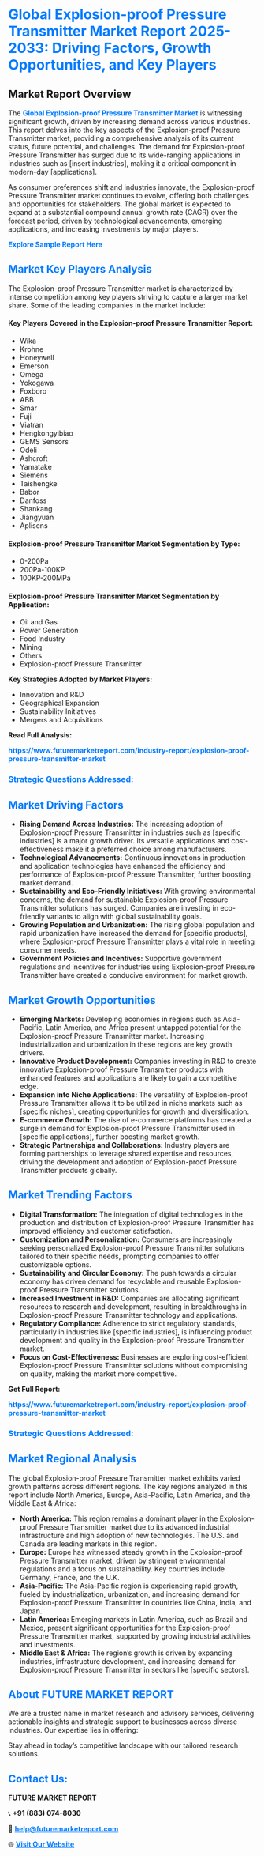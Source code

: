 <h1 style="color: #007BFF;">Global Explosion-proof Pressure Transmitter Market Report 2025-2033: Driving Factors, Growth Opportunities, and Key Players</h1>

<section id="overview">
<h2>Market Report Overview</h2>
<p>The <a href="https://www.futuremarketreport.com/industry-report/explosion-proof-pressure-transmitter-market" style="color: #007BFF; text-decoration: none;"><strong>Global Explosion-proof Pressure Transmitter Market</strong></a> is witnessing significant growth, driven by increasing demand across various industries. This report delves into the key aspects of the Explosion-proof Pressure Transmitter market, providing a comprehensive analysis of its current status, future potential, and challenges. The demand for Explosion-proof Pressure Transmitter has surged due to its wide-ranging applications in industries such as [insert industries], making it a critical component in modern-day [applications].</p>
<p>As consumer preferences shift and industries innovate, the Explosion-proof Pressure Transmitter market continues to evolve, offering both challenges and opportunities for stakeholders. The global market is expected to expand at a substantial compound annual growth rate (CAGR) over the forecast period, driven by technological advancements, emerging applications, and increasing investments by major players.</p>
</section>

<section id="overview">
<p><a href="https://www.futuremarketreport.com/request-sample/reportId=127750" style="color: #007BFF; text-decoration: none;"><strong>Explore Sample Report Here</strong></a></p>
</section>

<section id="key-players">
<h2 style="color: #007BFF;">Market Key Players Analysis</h2>
<p>The Explosion-proof Pressure Transmitter market is characterized by intense competition among key players striving to capture a larger market share. Some of the leading companies in the market include:</p>
<h4>Key Players Covered in the Explosion-proof Pressure Transmitter Report:</h4>
<ul><li>Wika</li><li>Krohne</li><li>Honeywell</li><li>Emerson</li><li>Omega</li><li>Yokogawa</li><li>Foxboro</li><li>ABB</li><li>Smar</li><li>Fuji</li><li>Viatran</li><li>Hengkongyibiao</li><li>GEMS Sensors</li><li>Odeli</li><li>Ashcroft</li><li>Yamatake</li><li>Siemens</li><li>Taishengke</li><li>Babor</li><li>Danfoss</li><li>Shankang</li><li>Jiangyuan</li><li>Aplisens</li></ul>
<h4>Explosion-proof Pressure Transmitter Market Segmentation by Type:</h4>
<ul><li>0-200Pa</li><li>200Pa-100KP</li><li>100KP-200MPa</li></ul>

<h4>Explosion-proof Pressure Transmitter Market Segmentation by Application:</h4>
<ul><li>Oil and Gas</li><li>Power Generation</li><li>Food Industry</li><li>Mining</li><li>Others</li><li>Explosion-proof Pressure Transmitter</li></ul>
<p><strong>Key Strategies Adopted by Market Players:</strong></p>
<ul>
<li>Innovation and R&D</li>
<li>Geographical Expansion</li>
<li>Sustainability Initiatives</li>
<li>Mergers and Acquisitions</li>
</ul>
</section>

<section>
<p><strong>Read Full Analysis: </strong></p><a href="https://www.futuremarketreport.com/industry-report/explosion-proof-pressure-transmitter-market" style="color: #007BFF; text-decoration: none;"><strong>https://www.futuremarketreport.com/industry-report/explosion-proof-pressure-transmitter-market</strong></a>
<h3 style="color: #007BFF;">Strategic Questions Addressed:</h3>
</section>

<section id="driving-factors">
<h2 style="color: #007BFF;">Market Driving Factors</h2>
<ul>
<li><strong>Rising Demand Across Industries:</strong> The increasing adoption of Explosion-proof Pressure Transmitter in industries such as [specific industries] is a major growth driver. Its versatile applications and cost-effectiveness make it a preferred choice among manufacturers.</li>
<li><strong>Technological Advancements:</strong> Continuous innovations in production and application technologies have enhanced the efficiency and performance of Explosion-proof Pressure Transmitter, further boosting market demand.</li>
<li><strong>Sustainability and Eco-Friendly Initiatives:</strong> With growing environmental concerns, the demand for sustainable Explosion-proof Pressure Transmitter solutions has surged. Companies are investing in eco-friendly variants to align with global sustainability goals.</li>
<li><strong>Growing Population and Urbanization:</strong> The rising global population and rapid urbanization have increased the demand for [specific products], where Explosion-proof Pressure Transmitter plays a vital role in meeting consumer needs.</li>
<li><strong>Government Policies and Incentives:</strong> Supportive government regulations and incentives for industries using Explosion-proof Pressure Transmitter have created a conducive environment for market growth.</li>
</ul>
</section>

<section id="growth-opportunities">
<h2 style="color: #007BFF;">Market Growth Opportunities</h2>
<ul>
<li><strong>Emerging Markets:</strong> Developing economies in regions such as Asia-Pacific, Latin America, and Africa present untapped potential for the Explosion-proof Pressure Transmitter market. Increasing industrialization and urbanization in these regions are key growth drivers.</li>
<li><strong>Innovative Product Development:</strong> Companies investing in R&D to create innovative Explosion-proof Pressure Transmitter products with enhanced features and applications are likely to gain a competitive edge.</li>
<li><strong>Expansion into Niche Applications:</strong> The versatility of Explosion-proof Pressure Transmitter allows it to be utilized in niche markets such as [specific niches], creating opportunities for growth and diversification.</li>
<li><strong>E-commerce Growth:</strong> The rise of e-commerce platforms has created a surge in demand for Explosion-proof Pressure Transmitter used in [specific applications], further boosting market growth.</li>
<li><strong>Strategic Partnerships and Collaborations:</strong> Industry players are forming partnerships to leverage shared expertise and resources, driving the development and adoption of Explosion-proof Pressure Transmitter products globally.</li>
</ul>
</section>

<section id="trending-factors">
<h2 style="color: #007BFF;">Market Trending Factors</h2>
<ul>
<li><strong>Digital Transformation:</strong> The integration of digital technologies in the production and distribution of Explosion-proof Pressure Transmitter has improved efficiency and customer satisfaction.</li>
<li><strong>Customization and Personalization:</strong> Consumers are increasingly seeking personalized Explosion-proof Pressure Transmitter solutions tailored to their specific needs, prompting companies to offer customizable options.</li>
<li><strong>Sustainability and Circular Economy:</strong> The push towards a circular economy has driven demand for recyclable and reusable Explosion-proof Pressure Transmitter solutions.</li>
<li><strong>Increased Investment in R&D:</strong> Companies are allocating significant resources to research and development, resulting in breakthroughs in Explosion-proof Pressure Transmitter technology and applications.</li>
<li><strong>Regulatory Compliance:</strong> Adherence to strict regulatory standards, particularly in industries like [specific industries], is influencing product development and quality in the Explosion-proof Pressure Transmitter market.</li>
<li><strong>Focus on Cost-Effectiveness:</strong> Businesses are exploring cost-efficient Explosion-proof Pressure Transmitter solutions without compromising on quality, making the market more competitive.</li>
</ul>
</section>

<section>
<p><strong>Get Full Report: </strong></p><a href="https://www.futuremarketreport.com/industry-report/explosion-proof-pressure-transmitter-market" style="color: #007BFF; text-decoration: none;"><strong>https://www.futuremarketreport.com/industry-report/explosion-proof-pressure-transmitter-market</strong></a>
<h3 style="color: #007BFF;">Strategic Questions Addressed:</h3>
</section>


<section id="regional-analysis">
<h2 style="color: #007BFF;">Market Regional Analysis</h2>
<p>The global Explosion-proof Pressure Transmitter market exhibits varied growth patterns across different regions. The key regions analyzed in this report include North America, Europe, Asia-Pacific, Latin America, and the Middle East & Africa:</p>
<ul>
<li><strong>North America:</strong> This region remains a dominant player in the Explosion-proof Pressure Transmitter market due to its advanced industrial infrastructure and high adoption of new technologies. The U.S. and Canada are leading markets in this region.</li>
<li><strong>Europe:</strong> Europe has witnessed steady growth in the Explosion-proof Pressure Transmitter market, driven by stringent environmental regulations and a focus on sustainability. Key countries include Germany, France, and the U.K.</li>
<li><strong>Asia-Pacific:</strong> The Asia-Pacific region is experiencing rapid growth, fueled by industrialization, urbanization, and increasing demand for Explosion-proof Pressure Transmitter in countries like China, India, and Japan.</li>
<li><strong>Latin America:</strong> Emerging markets in Latin America, such as Brazil and Mexico, present significant opportunities for the Explosion-proof Pressure Transmitter market, supported by growing industrial activities and investments.</li>
<li><strong>Middle East & Africa:</strong> The region’s growth is driven by expanding industries, infrastructure development, and increasing demand for Explosion-proof Pressure Transmitter in sectors like [specific sectors].</li>
</ul>
</section>

<footer>
<h2 style="color: #007BFF;">About FUTURE MARKET REPORT</h2>
<p>We are a trusted name in market research and advisory services, delivering actionable insights and strategic support to businesses across diverse industries. Our expertise lies in offering:</p>

<p>Stay ahead in today’s competitive landscape with our tailored research solutions.</p>

<h2 style="color: #007BFF;">Contact Us:</h2>
<p><strong>FUTURE MARKET REPORT</strong></p>
<p>📞 <strong>+91 (883) 074-8030</strong></p>
<p>📧 <strong><a href="mailto:help@futuremarketreport.com" style="color: #007BFF;">help@futuremarketreport.com</a></strong></p>
<p>🌐 <strong><a href="https://www.futuremarketreport.com/" style="color: #007BFF;">Visit Our Website</a></strong></p>
</footer>